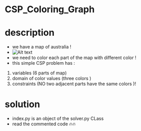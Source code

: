 # CSP_Coloring_Graph


# description
- we have a  map  of australia ! 
- ![Alt text](../assets/map.png)
- we need to color each part of the map with different color !
- this simple CSP problem has :
1. variables (6 parts of map)
2. domain of color values (three colors )
3. constraints (NO two adjacent parts have the same colors )!

# solution 
- index.py is an object of the solver.py CLass
- read the commented code 🔥🔥


